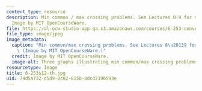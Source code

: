 ```yaml
---
content_type: resource
description: Min common / max crossing problems. See Lectures 8-9 for more information.
  Image by MIT OpenCourseWare.
file: https://ol-ocw-studio-app-qa.s3.amazonaws.com/courses/6-253-convex-analysis-and-optimization-spring-2012/74d5a732d5d98c82615b8dcd719b593e_6-253s12-th.jpg
file_type: image/jpeg
image_metadata:
  caption: "Min common/max crossing problems. See Lectures 8\u20139 for more information.\
    \ (Image by MIT OpenCourseWare.)"
  credit: Image by MIT OpenCourseWare.
  image-alt: Three graphs illustrating min common/max crossing problems.
resourcetype: Image
title: 6-253s12-th.jpg
uid: 74d5a732-d5d9-8c82-615b-8dcd719b593e
---
```

